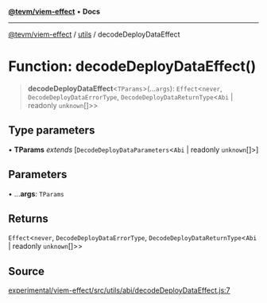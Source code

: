 [**@tevm/viem-effect**](../../README.md) • **Docs**

***

[@tevm/viem-effect](../../modules.md) / [utils](../README.md) / decodeDeployDataEffect

# Function: decodeDeployDataEffect()

> **decodeDeployDataEffect**\<`TParams`\>(...`args`): `Effect`\<`never`, `DecodeDeployDataErrorType`, `DecodeDeployDataReturnType`\<`Abi` \| readonly `unknown`[]\>\>

## Type parameters

• **TParams** *extends* [`DecodeDeployDataParameters`\<`Abi` \| readonly `unknown`[]\>]

## Parameters

• ...**args**: `TParams`

## Returns

`Effect`\<`never`, `DecodeDeployDataErrorType`, `DecodeDeployDataReturnType`\<`Abi` \| readonly `unknown`[]\>\>

## Source

[experimental/viem-effect/src/utils/abi/decodeDeployDataEffect.js:7](https://github.com/evmts/tevm-monorepo/blob/main/experimental/viem-effect/src/utils/abi/decodeDeployDataEffect.js#L7)
